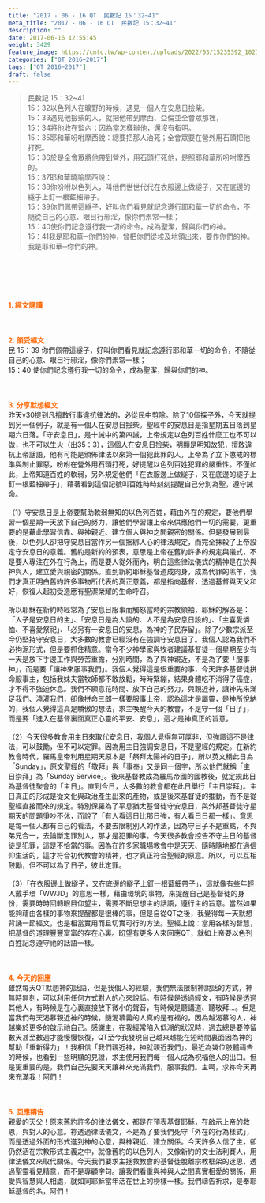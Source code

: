 ```yaml
---
title: "2017 - 06 - 16 QT  民數記 15：32~41"
meta_title: "2017 - 06 - 16 QT  民數記 15：32~41"
description: ""
date: 2017-06-16 12:55:45
weight: 3429
feature_image: https://cmtc.tw/wp-content/uploads/2022/03/15235392_10211799862337740_180693556567566654_o-1.webp
categories: ["QT 2016~2017"]
tags: ["QT 2016~2017"]
draft: false
---
```


<blockquote>民數記 15：32~41<br />
15：32以色列人在曠野的時候，遇見一個人在安息日撿柴。<br />
15：33遇見他撿柴的人，就把他帶到摩西、亞倫並全會眾那裡，<br />
15：34將他收在監內；因為當怎樣辦他，還沒有指明。<br />
15：35耶和華吩咐摩西說：總要把那人治死；全會眾要在營外用石頭把他打死。<br />
15：36於是全會眾將他帶到營外，用石頭打死他，是照耶和華所吩咐摩西的。<br />
15：37耶和華曉諭摩西說：<br />
15：38你吩咐以色列人，叫他們世世代代在衣服邊上做繸子，又在底邊的繸子上釘一根藍細帶子。<br />
15：39你們佩帶這繸子，好叫你們看見就記念遵行耶和華一切的命令，不隨從自己的心意、眼目行邪淫，像你們素常一樣；<br />
15：40使你們記念遵行我一切的命令，成為聖潔，歸與你們的神。<br />
15：41我是耶和華─你們的神，曾把你們從埃及地領出來，要作你們的神。我是耶和華─你們的神。</blockquote><br />
&nbsp;<br />
<br />
&nbsp;<br />
<br />
<span style="color: #ff6600;"><strong>1. </strong><strong>經文誦讀</strong></span><br />
<br />
<span style="color: #ff6600;"><strong> </strong></span><br />
<br />
<span style="color: #ff6600;"><strong>2. </strong><strong>領受經文<br />
</strong></span>民 15：39 你們佩帶這繸子，好叫你們看見就記念遵行耶和華一切的命令，不隨從自己的心意、眼目行邪淫，像你們素常一樣；<br />
15：40 使你們記念遵行我一切的命令，成為聖潔，歸與你們的神。<br />
<br />
&nbsp;<br />
<br />
<span style="color: #ff6600;"><strong>3. 分享默想經文<br />
</strong></span>昨天v30提到凡擅敢行事違抗律法的，必從民中剪除。除了10個探子外，今天就提到另一個例子，就是有一個人在安息日撿柴。聖經中的安息日是指星期五日落到星期六日落。「守安息日」，是十誡中的第四誡，上帝規定以色列百姓什麼工也不可以做，也不可以生火（出35：3），這個人在安息日撿柴，明顯是明知故犯，擅敢違抗上帝話語，他有可能是頒佈律法以來第一個犯此罪的人，上帝為了立下懲戒的標準與制止罪惡，吩咐在營外用石頭打死，好提醒以色列百姓犯罪的嚴重性。不僅如此，上帝知道百姓的軟弱，另外規定他們「在衣服邊上做繸子，又在底邊的繸子上釘一根藍細帶子」，藉著看到這個記號叫百姓時時刻刻提醒自己分別為聖，遵守誡命。<br />
<br />
（1）守安息日是上帝要幫助軟弱無知的以色列百姓，藉由外在的規定，要他們學習一個星期一天放下自己的努力，讓他們學習讓上帝來供應他們一切的需要，更重要的是藉此學習信靠、與神親近、建立個人與神之間親密的關係。但是發展到最後，以色列人卻把守安息日當作另一個捆綁人心的律法規定，而完全抹殺了上帝設定守安息日的意義。舊約是新約的預表，意思是上帝在舊約許多的規定與儀式，不是要人專注在外在行為上，而是要人從外而內，明白這些律法儀式的精神是在於與神與人，建立愛與親密的關係。直到新約耶穌基督道成肉身，成為代罪的羔羊，我們才真正明白舊約許多事物所代表的真正意義，都是指向基督，透過基督與天父和好，恢復人起初受造應有聖潔榮耀的生命呼召。<br />
<br />
所以耶穌在新約時經常為了安息日服事而觸怒當時的宗教領袖，耶穌的解答是：「人子是安息日的主」、「安息日是為人設的、人不是為安息日設的」、「主喜愛憐恤、不喜愛祭祀」、「必另有一安息日的安息，為神的子民存留」。除了少數宗派至今仍堅持守安息日，大多數的教會已經沒有在強調守安息日了。我個人認為我們不必拘泥形式，但是要抓住精意。當今不少神學家與牧者建議基督徒一個星期至少有一天是放下手邊工作與勞苦重擔，分別時間，為了與神親近，不是為了要「服事神」，而是要「讓神來服事我們」。我個人覺得這是很重要的事，今天許多基督徒拼命服事主，包括我妹夫當牧師都不敢放鬆，時時緊繃，結果身體吃不消得了癌症，才不得不強迫休息。我們不願意花時間、放下自己的努力，與親近神，讓神先來滿足我們、澆灌我們，卻像拼命三郎一樣要服事上帝，認為這才是屬靈，是神所悅納的，我個人覺得這真是驕傲的想法，求主喚醒今天的教會，不是守一個「日子」，而是要「進入在基督裏面真正心靈的平安、安息」，這才是神真正的旨意。<br />
<br />
（2）今天很多教會用主日來取代安息日，我個人覺得無可厚非，但強調這不是律法，可以鼓勵，但不可以定罪。因為用主日強調安息日，不是聖經的規定。在新約教會時代，羅馬皇帝利用星期天原本是「祭拜太陽神的日子」，所以英文稱此日為「Sunday」，原文聖經的「敬拜」與「事奉」又是同一個字，所以他們就稱「主日崇拜」為「Sunday Service」。後來基督教成為羅馬帝國的國教後，就定規此日為基督徒聚會的「主日」。直到今日，大多數的教會都在此日舉行「主日崇拜」。主日真正的形成是從文化與政治產生出來的產物，或是後來基督徒的推動，而不是從聖經直接而來的規定。特別保羅為了平息猶太基督徒守安息日，與外邦基督徒守星期天的問題爭吵不休，而說了「有人看這日比那日強，有人看日日都一樣」。意思是每一個人都有自己的看法，不要去限制別人的作法，因為守日子不是重點，不與弟兄合一，去論斷定罪別人，那才是犯罪的事。今天很多教會控告不守主日的基督徒是犯罪，這是不恰當的事。因為在許多家職場教會中是天天、隨時隨地都在過信仰生活的，這才符合初代教會的精神，也才真正符合聖經的原意。所以，可以互相鼓勵，但不可以為了日子，彼此定罪。<br />
<br />
（3）「在衣服邊上做繸子，又在底邊的繸子上釘一根藍細帶子」，這就像有些年輕人戴手環「WWJD」的意思一樣，藉由環境的事物，來提醒自己是基督徒的身份，需要時時回轉眼目仰望主，需要不斷思想主的話語，遵行主的旨意。當然如果能夠藉由各樣的事物來提醒都是很棒的事，但是自從QT之後，我覺得每一天默想背誦一節經文，也是相當實用而且切實可行的方法。聖經上說：當用各樣的智慧，把基督的道理豐豐富富的存在心裏。盼望有更多人來回應QT，就如上帝要以色列百姓記念遵守祂的話語一樣。<br />
<br />
&nbsp;<br />
<br />
<span style="color: #ff6600;"><strong>4. 今天的回應<br />
</strong></span>雖然每天QT默想神的話語，但是我個人的經驗，我們無法限制神說話的方式，神無時無刻，可以利用任何方式對人的心來說話。有時候是透過經文，有時候是透過其他人，有時候是在心裏直接放下微小的聲音，有時候是聽講道、聽敬拜…。但是當我們每天渴慕親近神的時候，饑渴慕義的人真的是有福的，因為越渴慕的人，神越樂於更多的啟示祂自己。感謝主，在我經常陷入低潮的狀況時，過去總是要停留數天甚至數週才能慢慢恢復，QT至今我發現自己越來越能在短時間裏面因為神的幫助「重新得力」！我相信「我們親近神，神就親近我們」。最近為幾位肢體禱告的時候，也看到一些明顯的見證，求主使用我們每一個人成為祝福他人的出口。但是更重要的是，我們自己先要天天讓神來充滿我們，服事我們。主啊，求祢今天再來充滿我！阿們！<br />
<br />
&nbsp;<br />
<br />
<span style="color: #ff6600;"><strong>5. 回應禱告<br />
</strong></span>親愛的天父！原來舊約許多的律法儀文，都是在預表基督耶穌，在啟示上帝的救恩，與對人的心意。祢透過律法儀文，不是為了要我們死守「外在的行為樣式」，而是透過外面的形式進到神的心意，與神親近、建立關係。今天許多人信了主，卻仍然活在宗教形式主義之中，就像舊約的以色列人，又像新約的文士法利賽人，用律法儀文來取代關係。今天我們要求主拯救教會的基督徒脫離宗教框架的迷思，透過聖靈看見精意，而不是專顧字句。讓我們看重與神與人之間真實相愛的關係，用愛與智慧與人相處，就如同耶穌當年活在世上的榜樣一樣。我們禱告祈求，是奉耶穌基督的名，阿們！
        